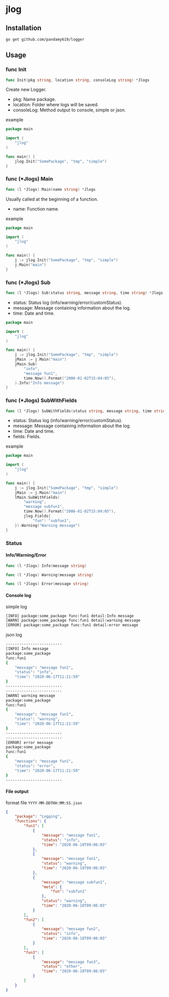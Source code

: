 # jlog

## Installation
```bash
go get github.com/pandamy619/logger
```

## Usage

### func Init

```go
func Init(pkg string, location string, consoleLog string) *Jlogs
```
Create new Logger.
* pkg: Name package.
* location: Folder where logs will be saved.
* consoleLog: Method output to console, simple or json.

example
```go
package main

import (
	"jlog"
)

func main() {
    jlog.Init("SomePackage", "tmp", "simple")
}
```

### func (*Jlogs) Main

```go
func (l *Jlogs) Main(name string) *Jlogs
```
Usually called at the beginning of a function.
* name: Function name.

example
```go
package main

import (
	"jlog"
)

func main() {
    j := jlog.Init("SomePackage", "tmp", "simple")
    j.Main("main")
}
```

### func (*Jlogs) Sub

```go
func (l *Jlogs) Sub(status string, message string, time string) *Jlogs
```
* status: Status log (info/warning/error/customStatus).
* message: Message containing information about the log.
* time: Date and time.

```go
package main

import (
	"jlog"
)

func main() {
    j := jlog.Init("SomePackage", "tmp", "simple")
    jMain := j.Main("main")
    jMain.Sub(
        "info",
        "message fun1",
        time.Now().Format("2006-01-02T15:04:05"),
    ).Info("Info message")
}
```

### func (*Jlogs) SubWithFields
```go
func (l *Jlogs) SubWithFields(status string, message string, time string, field Fields) *Jlogs
```
* status: Status log (info/warning/error/customStatus).
* message: Message containing information about the log.
* time: Date and time.
* fields: Fields.

example
```go
package main

import (
	"jlog"
)

func main() {
    j := jlog.Init("SomePackage", "tmp", "simple")
    jMain := j.Main("main")
    lMain.SubWithFields(
        "warning",
        "message subfun1",
        time.Now().Format("2006-01-02T15:04:05"),
        jlog.Fields{
            "fun": "subfun1",
    }).Warning("Warning message")
}
```

### Status
#### Info/Warning/Error
```go
func (l *Jlogs) Info(message string)
```
```go
func (l *Jlogs) Warning(message string)
```
```go
func (l *Jlogs) Error(message string)
```


#### Console log
simple log
```bash
[INFO] package:some_package func:fun1 detail:Info message
[WARN] package:some_package func:fun1 detail:warning message
[ERROR] package:some_package func:fun1 detail:error message
```

json log

```bash
-------------------------
[INFO] Info message
package:some_package
func:fun1
{
    "message": "message fun1",
    "status": "info",
    "time": "2020-06-17T11:21:59"
}
-------------------------
-------------------------
[WARN] warning message
package:some_package
func:fun1
{
    "message": "message fun1",
    "status": "warning",
    "time": "2020-06-17T11:21:59"
}
-------------------------
-------------------------
[ERROR] error message
package:some_package
func:fun1
{
    "message": "message fun1",
    "status": "error",
    "time": "2020-06-17T11:21:59"
}
-------------------------
```


#### File output
format file
`YYYY-MM-DDTHH:MM:SS.json`

```json
{
    "package": "Logging",
    "functions": {
        "fun1": [
            {
                "message": "message fun1",
                "status": "info",
                "time": "2020-06-18T09:06:03"
            },
            {
                "message": "message fun1",
                "status": "warning",
                "time": "2020-06-18T09:06:03"
            },
            {
                "message": "message subfun1",
                "meta": {
                    "fun": "subfun1"
                },
                "status": "warning",
                "time": "2020-06-18T09:06:03"
            }
        ],
        "fun2": [
            {
                "message": "message fun2",
                "status": "info",
                "time": "2020-06-18T09:06:03"
            }
        ],
        "fun3": [
            {
                "message": "message fun3",
                "status": "other",
                "time": "2020-06-18T09:06:03"
            }
        ]
    }
}
```